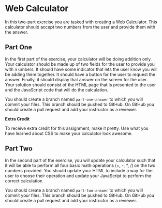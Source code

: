 # Web Calculator
In this two-part exercise you are tasked with creating a Web Calculator. This calculator should accept two numbers from the user and provide them with the answer.

## Part One
In the first part of the exercise, your calculator will be doing addition only. Your calculator should be made up of two fields for the user to provide you with n umbers. It should have some indicator that lets the user know you will be adding them together. It should have a button for the user to request the answer. Finally, it should display that answer on the screen for the user. Your solution should consist of the HTML page that is presented to the user and the JavaScript code that will do the calculation.

You should create a branch named `part-one-answer` to which you will commit your files. This branch should be pushed to GitHub. On GitHub you should create a pull request and add your instructor as a reviewer.

**Extra Credit**

To receive extra credit for this assignment, make it pretty. Use what you have learned about CSS to make your calculator look awesome.

## Part Two
In the second part of the exercise, you will update your calculator such that it will be able to perform all four basic math operations (+, -, *, /) on the two numbers provided. You should update your HTML to include a way for the user to choose their operation and update your JavaScript to perform the correct calculation.

You should create a branch named `part-two-answer` to which you will commit your files. This branch should be pushed to GitHub. On GitHub you should create a pull request and add your instructor as a reviewer.
